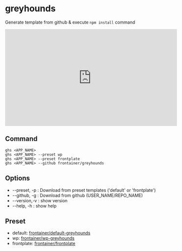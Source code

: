 # greyhounds

Generate template from github & execute `npm install` command

<iframe width="560" height="315" src="https://www.youtube.com/embed/ZHMSywFQDJM" frameborder="0" allowfullscreen></iframe>

## Command

```
ghs <APP_NAME>
ghs <APP_NAME> --preset wp
ghs <APP_NAME> --preset frontplate
ghs <APP_NAME> --github frontainer/greyhounds
```

## Options

- --preset, -p : Download from preset templates ('default' or 'frontplate')
- --github, -g : Download from github (USER_NAME/REPO_NAME)
- --version,-v : show version
- --help,   -h : show help

## Preset

- default: [frontainer/default-greyhounds](https://github.com/frontainer/default-greyhounds)
- wp: [frontainer/wp-greyhounds](https://github.com/frontainer/wp-greyhounds)
- frontplate: [frontainer/frontplate](https://github.com/frontainer/frontplate)